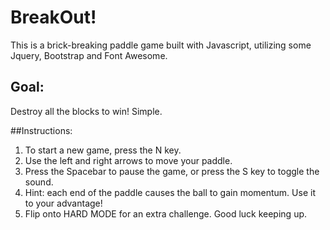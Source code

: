 # BreakOut!
This is a brick-breaking paddle game built with Javascript, utilizing some Jquery, Bootstrap and Font Awesome.

## Goal:
Destroy all the blocks to win! Simple.

##Instructions:
1. To start a new game, press the N key.
2. Use the left and right arrows to move your paddle.
3. Press the Spacebar to pause the game, or press the S key to toggle the sound.
4. Hint: each end of the paddle causes the ball to gain momentum. Use it to your advantage!
5. Flip onto HARD MODE for an extra challenge. Good luck keeping up.
